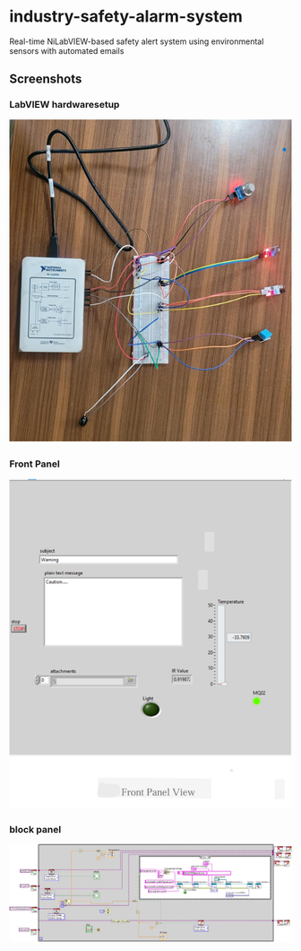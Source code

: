 # industry-safety-alarm-system
Real-time NiLabVIEW-based safety alert system using environmental sensors with automated emails
## Screenshots

### LabVIEW hardwaresetup
![hardwaresetup](hardwaresetup.png)

### Front Panel
![Front Panel](frontpanel.png)

### block panel
![block panel](isas1.jpg)
